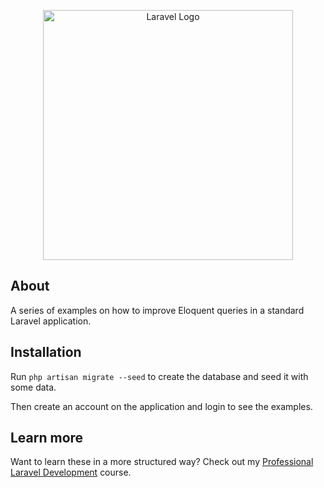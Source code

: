 <p align="center"><a href="https://laravel.com" target="_blank"><img src="https://raw.githubusercontent.com/laravel/art/master/logo-lockup/5%20SVG/2%20CMYK/1%20Full%20Color/laravel-logolockup-cmyk-red.svg" width="400" alt="Laravel Logo"></a></p>

## About

A series of examples on how to improve Eloquent queries in a standard Laravel application.

## Installation

Run `php artisan migrate --seed` to create the database and seed it with some data.

Then create an account on the application and login to see the examples.

## Learn more

Want to learn these in a more structured way? Check out my [Professional Laravel Development](https://cutt.ly/wedevs-laravel) course.
